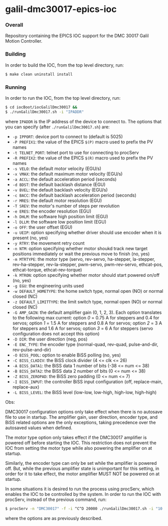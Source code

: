 # galil-dmc30017-epics-ioc

### Overall

Repository containing the EPICS IOC support for the DMC 30017 Galil Motion Controller.

### Building

In order to build the IOC, from the top level directory, run:

```sh
$ make clean uninstall install
```
### Running

In order to run the IOC, from the top level directory, run:

```sh
$ cd iocBoot/iocGalilDmc30017 &&
$ ./runGalilDmc30017.sh -i "IPADDR"
```

where `IPADDR` is the IP address of the device to connect to. The options
that you can specify (after `./runGalilDmc30017.sh`) are:

- `-p IPPORT`: device port to connect to (default is 5025)
- `-P PREFIX1`: the value of the EPICS `$(P)` macro used to prefix the PV names
- `-t TELNET_PORT`: telnet port to use for connecting to procServ
- `-R PREFIX2`: the value of the EPICS `$(R)` macro used to prefix the PV names
- `-s VELO`: the default motor velocity (EGU/s)
- `-x VMAX`: the default maximum motor velocity (EGU/s)
- `-a ACCL`: the default acceleration period (seconds)
- `-d BDST`: the default backlash distance (EGU)
- `-v BVEL`: the default backlash velocity (EGU/s)
- `-c BACC`: the default backlash acceleration period (seconds)
- `-r MRES`: the default motor resolution (EGU)
- `-T SREV`: the motor's number of steps per revolution
- `-e ERES`: the encoder resolution (EGU)
- `-h DHLM`: the software high position limit (EGU)
- `-l DLLM`: the software low position limit (EGU)
- `-o OFF`:  the user offset (EGU)
- `-u UEIP`: option specifying whether driver should use encoder when it is present (no, yes)
- `-y RTRY`: the movement retry count
- `-n NTM`: option specifying whether motor shoukd track new target positions immediately or wait the previous move to finish (no, yes)
- `-m MTRTYPE`: the motor type (servo, rev-servo, ha-stepper, la-stepper, rev-ha-stepper, rev-la-stepper, pwm-servo, pwm-rev-servo, ethcat-pos, ethcat-torque, ethcat-rev-torque)
- `-k MTRON`: option specifying whether motor should start powered on/off (no, yes)
- `-g EGU`: the engineering units used
- `-w DEFAULT_HOMETYPE`:  the home switch type, normal open (NO) or normal closed (NC)
- `-z DEFAULT_LIMITTYPE`: the limit switch type, normal open (NO) or normal closed (NC)
- `-G AMP_GAIN`: the default amplifier gain (0, 1, 2, 3). Each option translates to the following max current: option *0* = 0.75 A for steppers and 0.4 for servos; option *1* = 1.5 A for steppers and 0.8 A for servos; option *2* = 3 A for steppers and 1.6 A for servos; option *3* = 6 A for steppers (servo configuration does not accept this option)
- `-D DIR`: the user direction (neg, pos)
- `-E ENC_TYPE`: the encoder type (normal-quad, rev-quad, pulse-and-dir, rev-pulse-and-dir)
- `-O BISS_POOL`: option to enable BiSS polling (no, yes)
- `-C BISS_CLKDIV`: the BiSS clock divider (4 <= clk <= 26)
- `-A BISS_DATA1`: the BiSS data 1 number of bits (-38 <= num <= 38)
- `-B BISS_DATA2`: the BiSS data 2 number of bits (0 <= num <= 38)
- `-Z BISS_ZEROPAD`: the BiSS zero padding (0 <= num <= 7)
- `-I BISS_INPUT`: the controller BiSS input configuration (off, replace-main, replace-aux)
- `-L BISS_LEVEL`: the BiSS level (low-low, low-high, high-low, high-high)

Obs:

   DMC30017 configuration options only take effect when there is no
autosave file to use in startup. The amplifier gain, user direction, 
encoder type, and BiSS related options are the only exceptions, taking precedence
over the autosaved values when defined.

   The motor type option only takes effect if the DMC30017 amplifier
is powered off before starting the IOC. This restriction does not
prevent the IOC from setting the motor type while also powering the
amplifier on at startup.

   Similarly, the encoder type can only be set while the
amplifier is powered off. But, while the previous amplifier state
is unimportant for this setting, in order for it to take effect,
the motor amplifier MUST NOT be powered on at startup.

In some situations it is desired to run the process using procServ,
which enables the IOC to be controlled by the system. In order to
run the IOC with procServ, instead of the previous command, run:

```sh
$ procServ -n "DMC30017" -f -i ^C^D 20000 ./runGalilDmc30017.sh -i "10.0.18.77" -p "5025" -P "TEST:" -R "DMC30017:"
```

where the options are as previously described.
